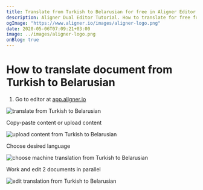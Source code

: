 ```yaml
---
title: Translate from Turkish to Belarusian for free in Aligner Editor
description: Aligner Dual Editor Tutorial. How to translate for free from Turkish to Belarusian. Aligner is multilingual document management platform. 
ogImage: "https://www.aligner.io/images/aligner-logo.png"
date: 2020-05-06T07:09:21+03:00
image: ../images/aligner-logo.png
onBlog: true
---
```


# How to translate document from Turkish to Belarusian

1. Go to editor at [app.aligner.io](https://app.aligner.io "Aligner App web page")

![translate from Turkish to Belarusian](../aligner-blank-editor.png "translate from Turkish to Belarusian")

Copy-paste content or upload content

![upload content from Turkish to Belarusian](../aligner-uploaded-document.png "upload content from Turkish to Belarusian")

Choose desired language

![choose machine translation from Turkish to Belarusian](../aligner-language-dropdown.png "choose machine translation from Turkish to Belarusian")

Work and edit 2 documents in parallel

![edit translation from Turkish to Belarusian](../aligner-double-sitded-editor.png "edit translation from Turkish to Belarusian")

